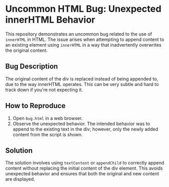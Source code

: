 # Uncommon HTML Bug: Unexpected innerHTML Behavior

This repository demonstrates an uncommon bug related to the use of `innerHTML` in HTML.  The issue arises when attempting to append content to an existing element using `innerHTML` in a way that inadvertently overwrites the original content.

## Bug Description
The original content of the div is replaced instead of being appended to, due to the way innerHTML operates. This can be very subtle and hard to track down if you're not expecting it. 

## How to Reproduce
1. Open `bug.html` in a web browser.
2. Observe the unexpected behavior. The intended behavior was to append to the existing text in the div; however, only the newly added content from the script is shown.

## Solution
The solution involves using `textContent` or `appendChild` to correctly append content without replacing the initial content of the div element. This avoids unexpected behavior and ensures that both the original and new content are displayed. 
